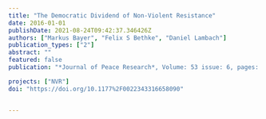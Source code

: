 ```yaml
---
title: "The Democratic Dividend of Non-Violent Resistance"
date: 2016-01-01
publishDate: 2021-08-24T09:42:37.346426Z
authors: ["Markus Bayer", "Felix S Bethke", "Daniel Lambach"]
publication_types: ["2"]
abstract: ""
featured: false
publication: "*Journal of Peace Research*, Volume: 53 issue: 6, pages: 758-771"

projects: ["NVR"]
doi: "https://doi.org/10.1177%2F0022343316658090"


---
```

